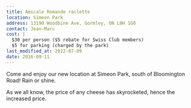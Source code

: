```yaml
---
title: Amicale Romande raclette
location: Simeon Park
address: 13190 Woodbine Ave, Gormley, ON L0H 1G0
contact: Jean-Marc
cost: |
  $30 per person ($5 rebate for Swiss Club members)
  $5 for parking (charged by the park)
last_modified_at: 2022-07-09
date: 2016-09-11
---
```


Come and enjoy our new location at Simeon Park, south of Bloomington Road! Rain
or shine.

As we all know, the price of any cheese has skyrocketed, hence the increased
price.
